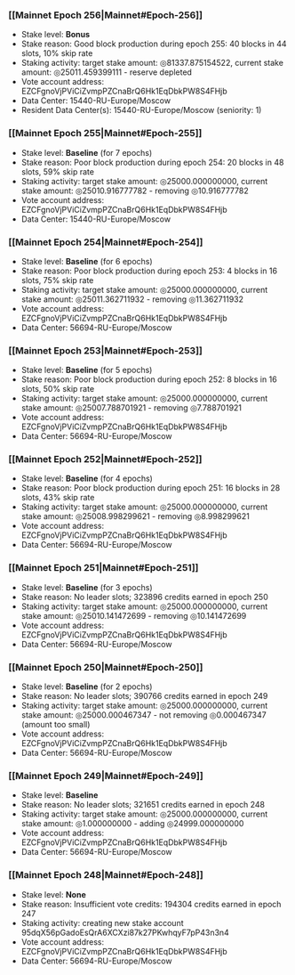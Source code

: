 ### [[Mainnet Epoch 256|Mainnet#Epoch-256]]
* Stake level: **Bonus**
* Stake reason: Good block production during epoch 255: 40 blocks in 44 slots, 10% skip rate
* Staking activity: target stake amount: ◎81337.875154522, current stake amount: ◎25011.459399111 - reserve depleted
* Vote account address: EZCFgnoVjPViCiZvmpPZCnaBrQ6Hk1EqDbkPW8S4FHjb
* Data Center: 15440-RU-Europe/Moscow
* Resident Data Center(s): 15440-RU-Europe/Moscow (seniority: 1)
### [[Mainnet Epoch 255|Mainnet#Epoch-255]]
* Stake level: **Baseline** (for 7 epochs)
* Stake reason: Poor block production during epoch 254: 20 blocks in 48 slots, 59% skip rate
* Staking activity: target stake amount: ◎25000.000000000, current stake amount: ◎25010.916777782 - removing ◎10.916777782
* Vote account address: EZCFgnoVjPViCiZvmpPZCnaBrQ6Hk1EqDbkPW8S4FHjb
* Data Center: 15440-RU-Europe/Moscow
### [[Mainnet Epoch 254|Mainnet#Epoch-254]]
* Stake level: **Baseline** (for 6 epochs)
* Stake reason: Poor block production during epoch 253: 4 blocks in 16 slots, 75% skip rate
* Staking activity: target stake amount: ◎25000.000000000, current stake amount: ◎25011.362711932 - removing ◎11.362711932
* Vote account address: EZCFgnoVjPViCiZvmpPZCnaBrQ6Hk1EqDbkPW8S4FHjb
* Data Center: 56694-RU-Europe/Moscow
### [[Mainnet Epoch 253|Mainnet#Epoch-253]]
* Stake level: **Baseline** (for 5 epochs)
* Stake reason: Poor block production during epoch 252: 8 blocks in 16 slots, 50% skip rate
* Staking activity: target stake amount: ◎25000.000000000, current stake amount: ◎25007.788701921 - removing ◎7.788701921
* Vote account address: EZCFgnoVjPViCiZvmpPZCnaBrQ6Hk1EqDbkPW8S4FHjb
* Data Center: 56694-RU-Europe/Moscow
### [[Mainnet Epoch 252|Mainnet#Epoch-252]]
* Stake level: **Baseline** (for 4 epochs)
* Stake reason: Poor block production during epoch 251: 16 blocks in 28 slots, 43% skip rate
* Staking activity: target stake amount: ◎25000.000000000, current stake amount: ◎25008.998299621 - removing ◎8.998299621
* Vote account address: EZCFgnoVjPViCiZvmpPZCnaBrQ6Hk1EqDbkPW8S4FHjb
* Data Center: 56694-RU-Europe/Moscow
### [[Mainnet Epoch 251|Mainnet#Epoch-251]]
* Stake level: **Baseline** (for 3 epochs)
* Stake reason: No leader slots; 323896 credits earned in epoch 250
* Staking activity: target stake amount: ◎25000.000000000, current stake amount: ◎25010.141472699 - removing ◎10.141472699
* Vote account address: EZCFgnoVjPViCiZvmpPZCnaBrQ6Hk1EqDbkPW8S4FHjb
* Data Center: 56694-RU-Europe/Moscow
### [[Mainnet Epoch 250|Mainnet#Epoch-250]]
* Stake level: **Baseline** (for 2 epochs)
* Stake reason: No leader slots; 390766 credits earned in epoch 249
* Staking activity: target stake amount: ◎25000.000000000, current stake amount: ◎25000.000467347 - not removing ◎0.000467347 (amount too small)
* Vote account address: EZCFgnoVjPViCiZvmpPZCnaBrQ6Hk1EqDbkPW8S4FHjb
* Data Center: 56694-RU-Europe/Moscow
### [[Mainnet Epoch 249|Mainnet#Epoch-249]]
* Stake level: **Baseline**
* Stake reason: No leader slots; 321651 credits earned in epoch 248
* Staking activity: target stake amount: ◎25000.000000000, current stake amount: ◎1.000000000 - adding ◎24999.000000000
* Vote account address: EZCFgnoVjPViCiZvmpPZCnaBrQ6Hk1EqDbkPW8S4FHjb
* Data Center: 56694-RU-Europe/Moscow
### [[Mainnet Epoch 248|Mainnet#Epoch-248]]
* Stake level: **None**
* Stake reason: Insufficient vote credits: 194304 credits earned in epoch 247
* Staking activity: creating new stake account 95dqX56pGadoEsQrA6XCXzi87k27PKwhqyF7pP43n3n4
* Vote account address: EZCFgnoVjPViCiZvmpPZCnaBrQ6Hk1EqDbkPW8S4FHjb
* Data Center: 56694-RU-Europe/Moscow
